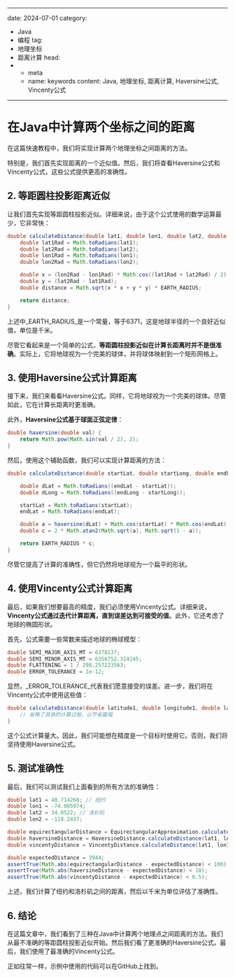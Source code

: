 ---
date: 2024-07-01
category:
  - Java
  - 编程
tag:
  - 地理坐标
  - 距离计算
head:
  - - meta
    - name: keywords
      content: Java, 地理坐标, 距离计算, Haversine公式, Vincenty公式
------
# 在Java中计算两个坐标之间的距离

在这篇快速教程中，我们将实现计算两个地理坐标之间距离的方法。

特别是，我们首先实现距离的一个近似值。然后，我们将查看Haversine公式和Vincenty公式，这些公式提供更高的准确性。

## 2. 等距圆柱投影距离近似
让我们首先实现等距圆柱投影近似。详细来说，由于这个公式使用的数学运算最少，它非常快：

```java
double calculateDistance(double lat1, double lon1, double lat2, double lon2) {
    double lat1Rad = Math.toRadians(lat1);
    double lat2Rad = Math.toRadians(lat2);
    double lon1Rad = Math.toRadians(lon1);
    double lon2Rad = Math.toRadians(lon2);

    double x = (lon2Rad - lon1Rad) * Math.cos((lat1Rad + lat2Rad) / 2);
    double y = (lat2Rad - lat1Rad);
    double distance = Math.sqrt(x * x + y * y) * EARTH_RADIUS;

    return distance;
}
```

上述中_EARTH_RADIUS_是一个常量，等于6371，这是地球半径的一个良好近似值，单位是千米。

尽管它看起来是一个简单的公式，**等距圆柱投影近似在计算长距离时并不是很准确**。实际上，它将地球视为一个完美的球体，并将球体映射到一个矩形网格上。

## 3. 使用Haversine公式计算距离
接下来，我们来看看Haversine公式。同样，它将地球视为一个完美的球体。尽管如此，它在计算长距离时更准确。

此外，**Haversine公式基于球面正弦定律**：

```java
double haversine(double val) {
    return Math.pow(Math.sin(val / 2), 2);
}
```

然后，使用这个辅助函数，我们可以实现计算距离的方法：

```java
double calculateDistance(double startLat, double startLong, double endLat, double endLong) {

    double dLat = Math.toRadians((endLat - startLat));
    double dLong = Math.toRadians((endLong - startLong));

    startLat = Math.toRadians(startLat);
    endLat = Math.toRadians(endLat);

    double a = haversine(dLat) + Math.cos(startLat) * Math.cos(endLat) * haversine(dLong);
    double c = 2 * Math.atan2(Math.sqrt(a), Math.sqrt(1 - a));

    return EARTH_RADIUS * c;
}
```

尽管它提高了计算的准确性，但它仍然将地球视为一个扁平的形状。

## 4. 使用Vincenty公式计算距离
最后，如果我们想要最高的精度，我们必须使用Vincenty公式。详细来说，**Vincenty公式通过迭代计算距离，直到误差达到可接受的值**。此外，它还考虑了地球的椭圆形状。

首先，公式需要一些常数来描述地球的椭球模型：

```java
double SEMI_MAJOR_AXIS_MT = 6378137;
double SEMI_MINOR_AXIS_MT = 6356752.314245;
double FLATTENING = 1 / 298.257223563;
double ERROR_TOLERANCE = 1e-12;
```

显然，_ERROR_TOLERANCE_代表我们愿意接受的误差。进一步，我们将在Vincenty公式中使用这些值：

```java
double calculateDistance(double latitude1, double longitude1, double latitude2, double longitude2) {
    // 省略了具体的计算过程，以节省篇幅
}
```

这个公式计算量大。因此，我们可能想在精度是一个目标时使用它。否则，我们将坚持使用Haversine公式。

## 5. 测试准确性
最后，我们可以测试我们上面看到的所有方法的准确性：

```java
double lat1 = 40.714268; // 纽约
double lon1 = -74.005974;
double lat2 = 34.0522; // 洛杉矶
double lon2 = -118.2437;

double equirectangularDistance = EquirectangularApproximation.calculateDistance(lat1, lon1, lat2, lon2);
double haversineDistance = HaversineDistance.calculateDistance(lat1, lon1, lat2, lon2);
double vincentyDistance = VincentyDistance.calculateDistance(lat1, lon1, lat2, lon2);

double expectedDistance = 3944;
assertTrue(Math.abs(equirectangularDistance - expectedDistance) < 100);
assertTrue(Math.abs(haversineDistance - expectedDistance) < 10);
assertTrue(Math.abs(vincentyDistance - expectedDistance) < 0.5);
```

上述，我们计算了纽约和洛杉矶之间的距离，然后以千米为单位评估了准确性。

## 6. 结论
在这篇文章中，我们看到了三种在Java中计算两个地理点之间距离的方法。我们从最不准确的等距圆柱投影近似开始。然后我们看了更准确的Haversine公式。最后，我们使用了最准确的Vincenty公式。

正如往常一样，示例中使用的代码可以在GitHub上找到。